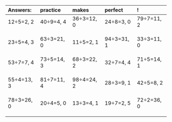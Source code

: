 | Answers: | practice | makes | perfect | ! |
| :--- | :--- | :--- | :--- | :--- |
| 12÷5=2, 2 | 40÷9=4, 4 | 36÷3=12, 0 | 24÷8=3, 0 | 79÷7=11, 2 | 
|   |   |   |   |   | 
|   |   |   |   |   | 
|   |   |   |   |   | 
| 23÷5=4, 3 | 63÷3=21, 0 | 11÷5=2, 1 | 94÷3=31, 1 | 33÷3=11, 0 | 
|   |   |   |   |   | 
|   |   |   |   |   | 
|   |   |   |   |   | 
| 53÷7=7, 4 | 73÷5=14, 3 | 68÷3=22, 2 | 32÷7=4, 4 | 71÷5=14, 1 | 
|   |   |   |   |   | 
|   |   |   |   |   | 
|   |   |   |   |   | 
| 55÷4=13, 3 | 81÷7=11, 4 | 98÷4=24, 2 | 28÷3=9, 1 | 42÷5=8, 2 | 
|   |   |   |   |   | 
|   |   |   |   |   | 
|   |   |   |   |   | 
| 78÷3=26, 0 | 20÷4=5, 0 | 13÷3=4, 1 | 19÷7=2, 5 | 72÷2=36, 0 | 
|   |   |   |   |   | 
|   |   |   |   |   | 
|   |   |   |   |   | 
